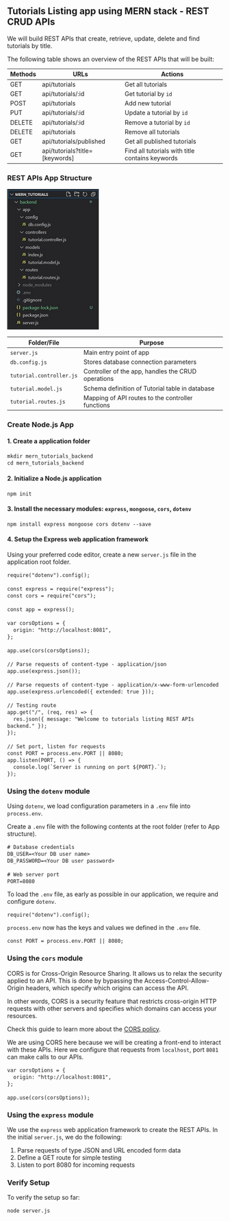 ## Tutorials Listing app using MERN stack - REST CRUD APIs

We will build REST APIs that create, retrieve, update, delete and find tutorials by title.

The following table shows an overview of the REST APIs that will be built:

| Methods | URLs | Actions |
| --- | --- | --- |
| GET | api/tutorials | Get all tutorials |
| GET | api/tutorials/:id | Get tutorial by `id` |
| POST | api/tutorials | Add new tutorial |
| PUT | api/tutorials/:id | Update a tutorial by `id` |
| DELETE | api/tutorials/:id | Remove a tutorial by `id` |
| DELETE | api/tutorials | Remove all tutorials |
| GET | api/tutorials/published | Get all published tutorials |
| GET | api/tutorials?title=[keywords] | Find all tutorials with title contains keywords |


### REST APIs App Structure

![Project Structure](/public/images/project_structure.jpg)

| Folder/File | Purpose |
| --- | --- |
| `server.js` | Main entry point of app |
| `db.config.js` | Stores database connection parameters |
| `tutorial.controller.js` | Controller of the app, handles the CRUD operations |
| `tutorial.model.js` | Schema definition of Tutorial table in database |
| `tutorial.routes.js` | Mapping of API routes to the controller functions |


### Create Node.js App

#### 1. Create a application folder
```
mkdir mern_tutorials_backend
cd mern_tutorials_backend
```

#### 2. Initialize a Node.js application
```
npm init
```

#### 3.  Install the necessary modules: `express`, `mongoose`, `cors`, `dotenv`
```
npm install express mongoose cors dotenv --save
```

#### 4. Setup the Express web application framework<br/>

Using your preferred code editor, create a new `server.js` file in the application root folder.

```
require("dotenv").config();

const express = require("express");
const cors = require("cors");

const app = express();

var corsOptions = {
  origin: "http://localhost:8081",
};

app.use(cors(corsOptions));

// Parse requests of content-type - application/json
app.use(express.json());

// Parse requests of content-type - application/x-www-form-urlencoded
app.use(express.urlencoded({ extended: true }));

// Testing route
app.get("/", (req, res) => {
  res.json({ message: "Welcome to tutorials listing REST APIs backend." });
});

// Set port, listen for requests
const PORT = process.env.PORT || 8080;
app.listen(PORT, () => {
  console.log(`Server is running on port ${PORT}.`);
});
```

### Using the `dotenv` module

Using `dotenv`, we load configuration parameters in a `.env` file into `process.env`.

Create a `.env` file with the following contents at the root folder (refer to App structure). 
```
# Database credentials
DB_USER=<Your DB user name>
DB_PASSWORD=<Your DB user password>

# Web server port
PORT=8080
```

To load the `.env` file, as early as possible in our application, we require and configure `dotenv`.
```
require("dotenv").config();
```

`process.env` now has the keys and values we defined in the `.env` file.
```
const PORT = process.env.PORT || 8080;
```

### Using the `cors` module

CORS is for Cross-Origin Resource Sharing. It allows us to relax the security applied to an API. This is done by bypassing the Access-Control-Allow-Origin headers, which specify which origins can access the API.

In other words, CORS is a security feature that restricts cross-origin HTTP requests with other servers and specifies which domains can access your resources. 

Check this guide to learn more about the [CORS policy](https://www.section.io/engineering-education/what-is-cors-policy/).

We are using CORS here because we will be creating a front-end to interact with these APIs.  Here we configure that requests from `localhost`, port `8081` can make calls to our APIs.
```
var corsOptions = {
  origin: "http://localhost:8081",
};

app.use(cors(corsOptions));
```

### Using the `express` module

We use the `express` web application framework to create the REST APIs.  In the initial `server.js`, we do the following:
1. Parse requests of type JSON and URL encoded form data
2. Define a GET route for simple testing
3. Listen to port 8080 for incoming requests

### Verify Setup

To verify the setup so far:
```
node server.js
```




